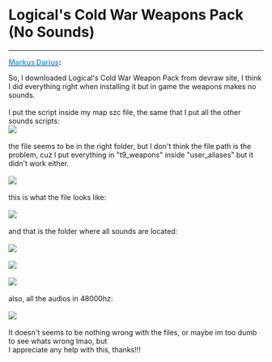 # Logical's Cold War Weapons Pack (No Sounds)


---
<strong><span style="text-decoration: underline"><span style="color:#34a7f9;">Markus Darius</span></span>:</strong>

<p>So, I downloaded Logical&#39;s Cold War Weapon Pack from devraw site, I think I did everything right when installing it but in game the weapons makes no sounds.<br /><br />I put the script inside my map szc file, the same that I put all the other sounds scripts:<br /><img src="1261"><br /><br />the file seems to be in the right folder, but I don&#39;t think the file path is the problem, cuz I put everything in &quot;t9_weapons&quot; inside &quot;user_aliases&quot; but it didn&#39;t work either.<br /><br /><img src="1262"><br /><br />this is what the file looks like:<br /><br /><img src="1263"><br /><br />and that is the folder where all sounds are located:<br /><br /><img src="1264"><br /><br /><img src="1265"><br /><br /><img src="1266"><br /><br />also, all the audios in 48000hz:<br /><br /><img src="1267"><br /><br />It doesn&#39;t seems to be nothing wrong with the files, or maybe im too dumb to see whats wrong lmao, but <br />I appreciate any help with this, thanks!!!</p>
